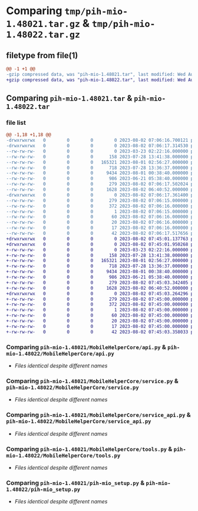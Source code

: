 # Comparing `tmp/pih-mio-1.48021.tar.gz` & `tmp/pih-mio-1.48022.tar.gz`

## filetype from file(1)

```diff
@@ -1 +1 @@
-gzip compressed data, was "pih-mio-1.48021.tar", last modified: Wed Aug  2 07:06:17 2023, max compression
+gzip compressed data, was "pih-mio-1.48022.tar", last modified: Wed Aug  2 07:45:03 2023, max compression
```

## Comparing `pih-mio-1.48021.tar` & `pih-mio-1.48022.tar`

### file list

```diff
@@ -1,18 +1,18 @@
-drwxrwxrwx   0        0        0        0 2023-08-02 07:06:16.700121 pih-mio-1.48021/
-drwxrwxrwx   0        0        0        0 2023-08-02 07:06:17.314530 pih-mio-1.48021/MobileHelperCore/
--rw-rw-rw-   0        0        0        0 2023-03-23 02:22:16.000000 pih-mio-1.48021/MobileHelperCore/__init__.py
--rw-rw-rw-   0        0        0      158 2023-07-28 13:41:38.000000 pih-mio-1.48021/MobileHelperCore/__main__.py
--rw-rw-rw-   0        0        0   165321 2023-08-01 02:56:27.000000 pih-mio-1.48021/MobileHelperCore/api.py
--rw-rw-rw-   0        0        0      718 2023-07-28 13:36:37.000000 pih-mio-1.48021/MobileHelperCore/service.py
--rw-rw-rw-   0        0        0     9434 2023-08-01 00:38:40.000000 pih-mio-1.48021/MobileHelperCore/service_api.py
--rw-rw-rw-   0        0        0      986 2023-06-21 05:38:40.000000 pih-mio-1.48021/MobileHelperCore/tools.py
--rw-rw-rw-   0        0        0      279 2023-08-02 07:06:17.502024 pih-mio-1.48021/PKG-INFO
--rw-rw-rw-   0        0        0     1628 2023-08-02 06:40:52.000000 pih-mio-1.48021/pih-mio_setup.py
-drwxrwxrwx   0        0        0        0 2023-08-02 07:06:17.361400 pih-mio-1.48021/pih_mio.egg-info/
--rw-rw-rw-   0        0        0      279 2023-08-02 07:06:15.000000 pih-mio-1.48021/pih_mio.egg-info/PKG-INFO
--rw-rw-rw-   0        0        0      372 2023-08-02 07:06:16.000000 pih-mio-1.48021/pih_mio.egg-info/SOURCES.txt
--rw-rw-rw-   0        0        0        1 2023-08-02 07:06:15.000000 pih-mio-1.48021/pih_mio.egg-info/dependency_links.txt
--rw-rw-rw-   0        0        0       60 2023-08-02 07:06:16.000000 pih-mio-1.48021/pih_mio.egg-info/entry_points.txt
--rw-rw-rw-   0        0        0       20 2023-08-02 07:06:16.000000 pih-mio-1.48021/pih_mio.egg-info/requires.txt
--rw-rw-rw-   0        0        0       17 2023-08-02 07:06:16.000000 pih-mio-1.48021/pih_mio.egg-info/top_level.txt
--rw-rw-rw-   0        0        0       42 2023-08-02 07:06:17.517656 pih-mio-1.48021/setup.cfg
+drwxrwxrwx   0        0        0        0 2023-08-02 07:45:01.137763 pih-mio-1.48022/
+drwxrwxrwx   0        0        0        0 2023-08-02 07:45:01.950268 pih-mio-1.48022/MobileHelperCore/
+-rw-rw-rw-   0        0        0        0 2023-03-23 02:22:16.000000 pih-mio-1.48022/MobileHelperCore/__init__.py
+-rw-rw-rw-   0        0        0      158 2023-07-28 13:41:38.000000 pih-mio-1.48022/MobileHelperCore/__main__.py
+-rw-rw-rw-   0        0        0   165321 2023-08-01 02:56:27.000000 pih-mio-1.48022/MobileHelperCore/api.py
+-rw-rw-rw-   0        0        0      718 2023-07-28 13:36:37.000000 pih-mio-1.48022/MobileHelperCore/service.py
+-rw-rw-rw-   0        0        0     9434 2023-08-01 00:38:40.000000 pih-mio-1.48022/MobileHelperCore/service_api.py
+-rw-rw-rw-   0        0        0      986 2023-06-21 05:38:40.000000 pih-mio-1.48022/MobileHelperCore/tools.py
+-rw-rw-rw-   0        0        0      279 2023-08-02 07:45:03.342405 pih-mio-1.48022/PKG-INFO
+-rw-rw-rw-   0        0        0     1628 2023-08-02 06:40:52.000000 pih-mio-1.48022/pih-mio_setup.py
+drwxrwxrwx   0        0        0        0 2023-08-02 07:45:03.264296 pih-mio-1.48022/pih_mio.egg-info/
+-rw-rw-rw-   0        0        0      279 2023-08-02 07:45:00.000000 pih-mio-1.48022/pih_mio.egg-info/PKG-INFO
+-rw-rw-rw-   0        0        0      372 2023-08-02 07:45:00.000000 pih-mio-1.48022/pih_mio.egg-info/SOURCES.txt
+-rw-rw-rw-   0        0        0        1 2023-08-02 07:45:00.000000 pih-mio-1.48022/pih_mio.egg-info/dependency_links.txt
+-rw-rw-rw-   0        0        0       60 2023-08-02 07:45:00.000000 pih-mio-1.48022/pih_mio.egg-info/entry_points.txt
+-rw-rw-rw-   0        0        0       20 2023-08-02 07:45:00.000000 pih-mio-1.48022/pih_mio.egg-info/requires.txt
+-rw-rw-rw-   0        0        0       17 2023-08-02 07:45:00.000000 pih-mio-1.48022/pih_mio.egg-info/top_level.txt
+-rw-rw-rw-   0        0        0       42 2023-08-02 07:45:03.358033 pih-mio-1.48022/setup.cfg
```

### Comparing `pih-mio-1.48021/MobileHelperCore/api.py` & `pih-mio-1.48022/MobileHelperCore/api.py`

 * *Files identical despite different names*

### Comparing `pih-mio-1.48021/MobileHelperCore/service.py` & `pih-mio-1.48022/MobileHelperCore/service.py`

 * *Files identical despite different names*

### Comparing `pih-mio-1.48021/MobileHelperCore/service_api.py` & `pih-mio-1.48022/MobileHelperCore/service_api.py`

 * *Files identical despite different names*

### Comparing `pih-mio-1.48021/MobileHelperCore/tools.py` & `pih-mio-1.48022/MobileHelperCore/tools.py`

 * *Files identical despite different names*

### Comparing `pih-mio-1.48021/pih-mio_setup.py` & `pih-mio-1.48022/pih-mio_setup.py`

 * *Files identical despite different names*

